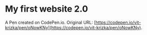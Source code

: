 # My first website 2.0

A Pen created on CodePen.io. Original URL: [https://codepen.io/vit-krizka/pen/oNowKNy](https://codepen.io/vit-krizka/pen/oNowKNy).


